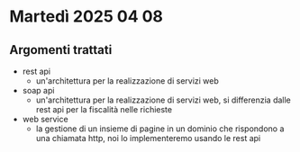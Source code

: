 # Martedì 2025 04 08
## Argomenti trattati
- rest api
  - un'architettura per la realizzazione di servizi web
- soap api
  - un'architettura per la realizzazione di servizi web, si differenzia dalle rest api per la fiscalità nelle richieste
- web service
  - la gestione di un insieme di pagine in un dominio che rispondono a una chiamata http, noi lo implementeremo usando le rest api

